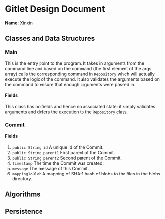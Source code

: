 # Gitlet Design Document

**Name**: Xinxin

## Classes and Data Structures

### Main
This is the entry point to the program. It takes in arguments from the command line and
based on the command (the first element of the args array) calls the corresponding 
command in <code>Repository</code> which will actually execute the logic of the command. 
It also validates the arguments based on the command to ensure that enough arguments
were passed in.
#### Fields

This class has no fields and hence no associated state: it simply validates 
arguments and defers the execution to the <code>Repository</code> class.


### Commit

#### Fields

1. <code>public String id</code> A unique id of the Commit.
2. <code>public String parent1</code> First parent of the Commit.
3. <code>public String parent2</code> Second parent of the Commit.
4. <code>timestamp</code> The time the Commit was created.
5. <code>message</code> The message of this Commit.
6. <code>mappingToBlob</code> A mapping of SHA-1 hash of blobs to the files in the blobs directory.


## Algorithms

## Persistence

